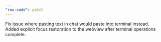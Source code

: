 ```yaml
---
"roo-code": patch
---
```


Fix issue where pasting text in chat would paste into terminal instead. Added explicit focus restoration to the webview after terminal operations complete.
